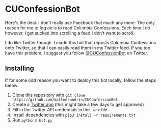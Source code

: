 # CUConfessionBot
Here's the deal. I don't really use Facebook that much any more. The only reason for me to log on is to read Columbia Confessions. Each time I do however, I get sucked into scrolling a feed I don't want to scroll.  
  
I do like Twitter though. I made this bot that reposts Columbia Confessions onto Twitter, so that I can easily read them in my Twitter feed. If you too have this problem, I suggest you follow [@CUConfessionBot](https://twitter.com/CUConfessionBot) on Twitter.  

## Installing
  
If for some odd reason you want to deploy this bot locally, follow the steps below:  
  
1. Clone this repository with `git clone https://github.com/matteosandrin/CUConfessionBot`
2. Create a [Twitter app](https://developer.twitter.com/) (this might take a few days to get approved)
3. Fill in the Twitter API credentials in the `.env` file
4. Install dependencies with `pip3 install -r requirements.txt`
5. Run `python3 bot.py`
